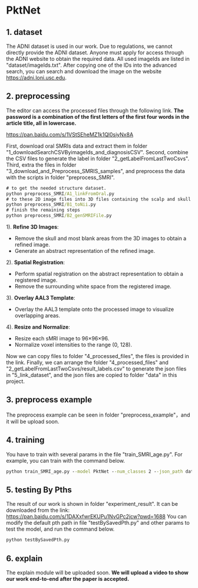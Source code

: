 # PktNet

## 1. dataset

The ADNI dataset is used in our work.
Due to regulations, we cannot directly provide the ADNI dataset. Anyone must apply for access through the ADNI website to obtain the required data.
All used imageIds are listed in "dataset/imageIds.txt". After copying one of the IDs into the advanced search, you can search and download the image on the website <https://adni.loni.usc.edu>.

## 2. preprocessing

The editor can access the processed files through the following link. 
**The password is a combination of the first letters of the first four words in the article title, all in lowercase.**

https://pan.baidu.com/s/1VStSEheMZ1k1Ql0siyNx8A

First, download oral SMRIs data and extract them in folder "1_downloadSearchCSVByimageIds_and_diagnosisCSV".
Second, combine the CSV files to generate the label in folder "2_getLabelFromLastTwoCsvs".
Third, extra the files in folder "3_download_and_Preprocess_SMRIS_samples", and preprocess the data with the scripts in folder "preprocess_SMRI".

```cmd
# to get the needed structure dataset.
python preprocess_SMRI/A1_linkFromOral.py 
# to these 2D image files into 3D files containing the scalp and skull
python preprocess_SMRI/B1_toNii.py 
# finish the remaining steps
python preprocess_SMRI/B2_genSMRIFile.py
```

1). **Refine 3D Images**:

- Remove the skull and most blank areas from the 3D images to obtain a refined image.
- Generate an abstract representation of the refined image.

2). **Spatial Registration**:

- Perform spatial registration on the abstract representation to obtain a registered image.
- Remove the surrounding white space from the registered image.

3). **Overlay AAL3 Template**:

- Overlay the AAL3 template onto the processed image to visualize overlapping areas.

4). **Resize and Normalize**:

- Resize each sMRI image to 96×96×96.
- Normalize voxel intensities to the range (0, 128).

Now we can copy files to folder "4_processed_files", the files is provided in the link.
Finally, we can arrange the folder "4_processed_files" and "2_getLabelFromLastTwoCsvs/result_labels.csv" to generate the json files in "5_link_dataset", and the json files are copied to folder "data" in this project.

## 3. preprocess example

The preprocess example can be seen in folder "preprocess_example"，and it will be upload soon.

## 4. training

You have to train with several params in the file "train_SMRI_age.py". For example, you can train with the command below.

```cmd
python train_SMRI_age.py --model PktNet --num_classes 2 --json_path data/pureSMRI_1207_threeStage/twoClass_5Fold/CNvsAD/fiveFold_3.json
```

## 5. testing By Pths

The result of our work is shown in folder "experiment_result". It can be downloaded from the link: https://pan.baidu.com/s/1DAXxfwrEKUPu1NvGPc2jcw?pwd=1688
You can modify the default pth path in file "testBySavedPth.py" and other params to test the model, and run the command below.

```cmd
python testBySavedPth.py
```

## 6. explain

The explain module will be uploaded soon. **We will upload a video to show our work end-to-end after the paper is accepted.**
